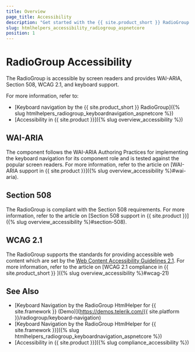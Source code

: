 ```yaml
---
title: Overview
page_title: Accessibility
description: "Get started with the {{ site.product_short }} RadioGroup by Telerik UI and learn about its accessibility support for WAI-ARIA, Section 508, and WCAG 2.1."
slug: htmlhelpers_accessibility_radiogroup_aspnetcore
position: 1
---
```


# RadioGroup Accessibility

The RadioGroup is accessible by screen readers and provides WAI-ARIA, Section 508, WCAG 2.1, and keyboard support.

For more information, refer to:
* [Keyboard navigation by the {{ site.product_short }} RadioGroup]({% slug htmlhelpers_radiogroup_keyboardnavigation_aspnetcore %})
* [Accessibility in {{ site.product }}]({% slug overview_accessibility %})

## WAI-ARIA

The component follows the WAI-ARIA Authoring Practices for implementing the keyboard navigation for its component role and is tested against the popular screen readers. For more information, refer to the article on [WAI-ARIA support in {{ site.product }}]({% slug overview_accessibility %}#wai-aria).

## Section 508

The RadioGroup is compliant with the Section 508 requirements. For more information, refer to the article on [Section 508 support in {{ site.product }}]({% slug overview_accessibility %}#section-508).

## WCAG 2.1

The RadioGroup supports the standards for providing accessible web content which are set by the [Web Content Accessibility Guidelines 2.1](https://www.w3.org/TR/WCAG/). For more information, refer to the article on [WCAG 2.1 compliance in {{ site.product_short }} ]({% slug overview_accessibility %}#wcag-21)

## See Also

* [Keyboard Navigation by the RadioGroup HtmlHelper for {{ site.framework }} (Demo)](https://demos.telerik.com/{{ site.platform }}/radiogroup/keyboard-navigation)
* [Keyboard Navigation by the RadioGroup HtmlHelper for {{ site.framework }}]({% slug htmlhelpers_radiogroup_keyboardnavigation_aspnetcore %})
* [Accessibility in {{ site.product }}]({% slug compliance_accessibility %})
